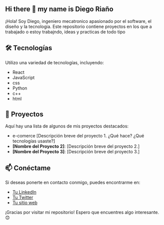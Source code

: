 ## Hi there 👋 my name is Diego Riaño

¡Hola! Soy Diego, ingeniero mecatronico apasionado por el software, el diseño y la tecnologia. Este repositorio contiene proyectos en los que a trabajado o estoy trabajndo, ideas y practicas de todo tipo 



## 🛠 Tecnologías

Utilizo una variedad de tecnologías, incluyendo:

- React
- JavaScript
- css
- Python
- c++
- html
  

## 🚀 Proyectos

Aquí hay una lista de algunos de mis proyectos destacados:

- e-comerce [Descripción breve del proyecto 1. ¿Qué hace? ¿Qué tecnologías usaste?]
- **[Nombre del Proyecto 2]**: [Descripción breve del proyecto 2.]
- **[Nombre del Proyecto 3]**: [Descripción breve del proyecto 3.]
## 📫 Conéctame

Si deseas ponerte en contacto conmigo, puedes encontrarme en:

- [Tu LinkedIn](tu-linkedin)
- [Tu Twitter](tu-twitter)
- [Tu sitio web](tu-sitio-web)

¡Gracias por visitar mi repositorio! Espero que encuentres algo interesante. 😊
<!--
**dart01/dart01** is a ✨ _special_ ✨ repository because its `README.md` (this file) appears on your GitHub profile.

Here are some ideas to get you started:

- 🔭 I’m currently working on ...
- 🌱 I’m currently learning ...
- 👯 I’m looking to collaborate on ...
- 🤔 I’m looking for help with ...
- 💬 Ask me about ...
- 📫 How to reach me: ...
- 😄 Pronouns: ...
- ⚡ Fun fact: ...
-->
